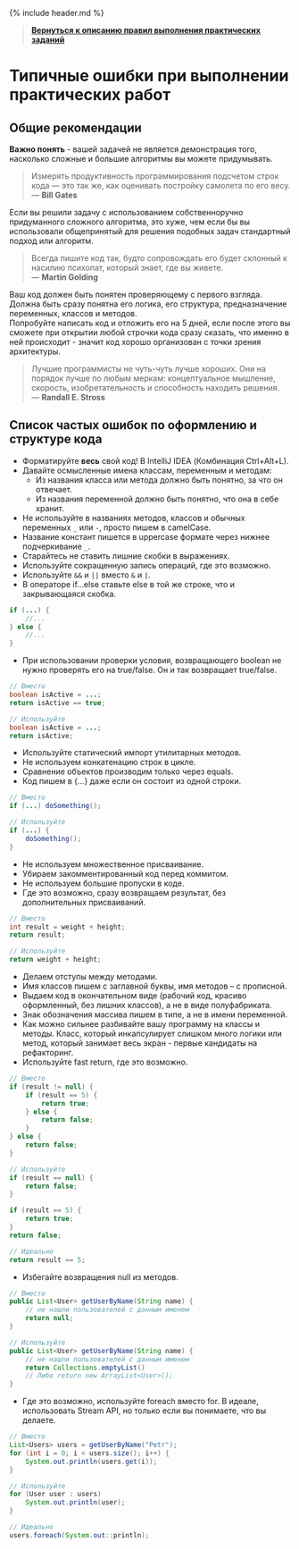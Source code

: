 {% include header.md %}

>
>**[Вернуться к описанию правил выполнения практических заданий]({{site.materialsurl}}general/practical_tasks_completing_rules)**
>

Типичные ошибки при выполнении практических работ
====================

Общие рекомендации
---------------------

**Важно понять** - вашей задачей не является демонстрация того, насколько сложные и большие алгоритмы вы можете придумывать.

>Измерять продуктивность программирования подсчетом строк кода — это так же, как оценивать постройку самолета по его весу.  
>— **Bill Gates**

Если вы решили задачу с использованием собственноручно придуманного сложного алгоритма, это хуже, чем если бы вы использовали общепринятый для решения подобных задач стандартный подход или алгоритм.

>Всегда пишите код так, будто сопровождать его будет склонный к насилию психопат, который знает, где вы живете.  
>— **Martin Golding**

Ваш код должен быть понятен проверяющему с первого взгляда. Должна быть сразу понятна его логика, его структура, предназначение переменных, классов и методов.  
Попробуйте написать код и отложить его на 5 дней, если после этого вы сможете при открытии любой строчки кода сразу сказать, что именно в ней происходит - значит код хорошо организован с точки зрения архитектуры.

>Лучшие программисты не чуть-чуть лучше хороших. Они на порядок лучше по любым меркам: концептуальное мышление, скорость, изобретательность и способность находить решения.  
>— **Randall E. Stross**

Список частых ошибок по оформлению и структуре кода
---------------------

+ Форматируйте **весь** свой код! В IntelliJ IDEA (Комбинация Ctrl+Alt+L).
+ Давайте осмысленные имена классам, переменным и методам:
  + Из названия класса или метода должно быть понятно, за что он отвечает.
  + Из названия переменной должно быть понятно, что она в себе хранит.
+ Не используйте в названиях методов, классов и обычных переменных `_` или `-`, просто пишем в camelCase.
+ Название констант пишется в uppercase формате через нижнее подчеркивание `_`.
+ Старайтесь не ставить лишние скобки в выражениях.
+ Используйте сокращенную запись операций, где это возможно.
+ Используйте `&&` и `||` вместо `&` и `|`.
+ В операторе if…else ставьте else в той же строке, что и закрывающаяся скобка.

```java
if (...) {
    //...
} else {
    //...
}
```

+ При использовании проверки условия, возвращающего boolean не нужно проверять его на true/false. Он и так возвращает 
true/false.

```java
// Вместо
boolean isActive = ...;
return isActive == true;

// Используйте
boolean isActive = ...;
return isActive;
```

+ Используйте статический импорт утилитарных методов.
+ Не используем конкатенацию строк в цикле.
+ Сравнение объектов производим только через equals.
+ Код пишем в {…} даже если он состоит из одной строки.

```java
// Вместо
if (...) doSomething();

// Используйте
if (...) {
    doSomething();
}
```

+ Не используем множественное присваивание.
+ Убираем закомментированный код перед коммитом.
+ Не используем большие пропуски в коде.
+ Где это возможно, сразу возвращаем результат, без дополнительных присваиваний.

```java
// Вместо
int result = weight + height;
return result;

// Используйте
return weight + height;
```

+ Делаем отступы между методами.
+ Имя классов пишем с заглавной буквы, имя методов – с прописной.
+ Выдаем код в окончательном виде (рабочий код, красиво оформленный, без лишних классов), а не в виде полуфабриката.
+ Знак обозначения массива пишем в типе, а не в имени переменной.
+ Как можно сильнее разбивайте вашу программу на классы и методы. Класс, который инкапсулирует слишком много логики или 
метод, который занимает весь экран - первые кандидаты на рефакторинг.
+ Используйте fast return, где это возможно.

```java
// Вместо
if (result != null) {
    if (result == 5) {
        return true;
    } else {
        return false;
    }
} else {
    return false;
}

// Используйте
if (result == null) {
    return false;
}

if (result == 5) {
    return true;
}
return false;

// Идеально
return result == 5;
```

+ Избегайте возвращения null из методов.

```java
// Вместо
public List<User> getUserByName(String name) {
    // не нашли пользователей с данным именем
    return null;
}

// Используйте
public List<User> getUserByName(String name) {
    // не нашли пользователей с данным именем
    return Collections.emptyList() 
    // Либо return new ArrayList<User>();
}
```

+ Где это возможно, используйте foreach вместо for. В идеале, использовать Stream API, но только если вы понимаете, что 
вы делаете.

```java
// Вместо
List<Users> users = getUserByName("Petr");
for (int i = 0; i < users.size(); i++) {
    System.out.println(users.get(i));
}

// Используйте
for (User user : users)
    System.out.println(user);
}

// Идеально
users.foreach(System.out::println);
```